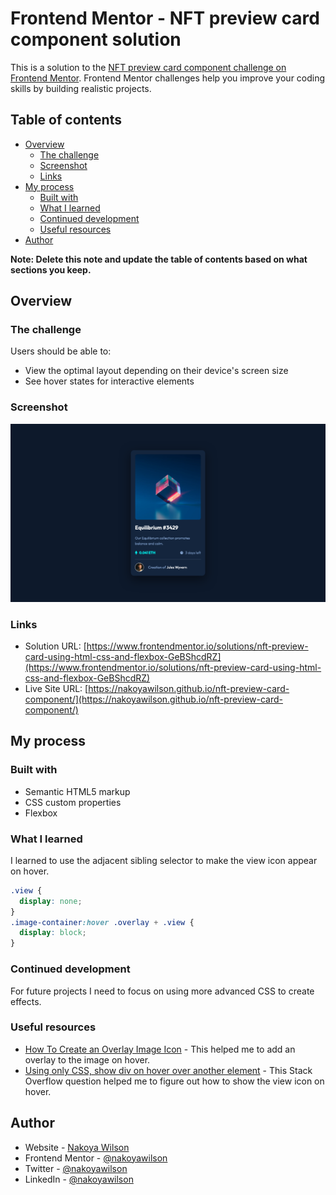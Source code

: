 # Frontend Mentor - NFT preview card component solution

This is a solution to the [NFT preview card component challenge on Frontend Mentor](https://www.frontendmentor.io/challenges/nft-preview-card-component-SbdUL_w0U). Frontend Mentor challenges help you improve your coding skills by building realistic projects. 

## Table of contents

- [Overview](#overview)
  - [The challenge](#the-challenge)
  - [Screenshot](#screenshot)
  - [Links](#links)
- [My process](#my-process)
  - [Built with](#built-with)
  - [What I learned](#what-i-learned)
  - [Continued development](#continued-development)
  - [Useful resources](#useful-resources)
- [Author](#author)

**Note: Delete this note and update the table of contents based on what sections you keep.**

## Overview

### The challenge

Users should be able to:

- View the optimal layout depending on their device's screen size
- See hover states for interactive elements

### Screenshot

![](./images/screenshot.png)

### Links

- Solution URL: [https://www.frontendmentor.io/solutions/nft-preview-card-using-html-css-and-flexbox-GeBShcdRZ](https://www.frontendmentor.io/solutions/nft-preview-card-using-html-css-and-flexbox-GeBShcdRZ)
- Live Site URL: [https://nakoyawilson.github.io/nft-preview-card-component/](https://nakoyawilson.github.io/nft-preview-card-component/)

## My process

### Built with

- Semantic HTML5 markup
- CSS custom properties
- Flexbox

### What I learned

I learned to use the adjacent sibling selector to make the view icon appear on hover.

```css
.view {
  display: none;
}
.image-container:hover .overlay + .view {
  display: block;
}
```

### Continued development

For future projects I need to focus on using more advanced CSS to create effects.
### Useful resources

- [How To Create an Overlay Image Icon](https://www.w3schools.com/howto/howto_css_image_overlay_icon.asp) - This helped me to add an overlay to the image on hover.
- [Using only CSS, show div on hover over another element](https://stackoverflow.com/questions/5210033/using-only-css-show-div-on-hover-over-another-element) - This Stack Overflow question helped me to figure out how to show the view icon on hover.

## Author

- Website - [Nakoya Wilson](https://nakoyawilson.netlify.app/)
- Frontend Mentor - [@nakoyawilson](https://www.frontendmentor.io/profile/nakoyawilson)
- Twitter - [@nakoyawilson](https://twitter.com/nakoyawilson)
- LinkedIn - [@nakoyawilson](https://www.linkedin.com/in/nakoyawilson/)
